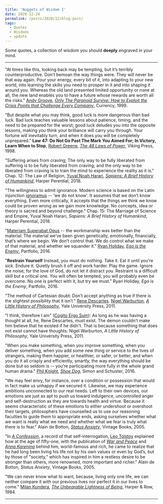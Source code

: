```yaml
---
title: 'Nuggets of Wisdom I'
date: 2020-12-24
permalink: /posts/2020/12/blog-post/
tags:
  - Quotes
  - Wisdoms
  - update
---
```


Some quotes, a collection of wisdom you should **deeply** engraved in your mind.

------

"At times like this, looking back may be tempting, but it’s terribly counterproductive. Don’t bemoan the way things were. They will never be that way again. Pour your energy, every bit of it, into adapting to your new world, into learning the skills you need to prosper in it and into shaping it around you. Whereas the old land presented limited opportunity or none at all, the new land enables you to have a future whose rewards are worth all the risks." [Andy Groove](https://en.wikipedia.org/wiki/Andrew_Grove), [*Only The Paranoid Survive: How to Exploit the Crisis Points that Challenge Every Company*](https://www.penguinrandomhouse.com/books/72469/only-the-paranoid-survive-by-andrew-grove/), Currency, 1999.

"But despite what you may think, good luck is more dangerous than bad luck. Bad luck teaches valuable lessons about patience, timing, and the need to be prepared for the worst; good luck deludes you into the opposite lessons, making you think your brilliance will carry you through. Your fortune will inevitably turn, and when it does you will be completely unprepared." **Law 47: Do Not Go Past The Mark You Aimed For; In Victory, Learn When to Stop**, [Robert Greene](https://powerseductionandwar.com/), [*The 48 Laws of Power*](https://en.wikipedia.org/wiki/The_48_Laws_of_Power), Viking Press, 1998.

"Suffering arises from craving; The only way to be fully liberated from suffering is to be fully liberated from craving; and the only way to be liberated from craving is to train the mind to experience the reality as it is." Chap. 12: The Law of Religion, [Yuval Noah Harari](https://www.ynharari.com/), [*Sapiens: A Brief History of Humankind*](https://www.ynharari.com/book/sapiens-2/), Harper Perential, 2018.

"The willingness to admit ignorance. Modern science is based on the Latin injunction [ignoramus](https://en.wikipedia.org/wiki/Ignoramus_et_ignorabimus) -- 'we do not know'. It assumes that we don’t know everything. Even more critically, it accepts that the things we think we know could be proven wrong as we gain more knowledge. No concepts, idea or theory is sacred and beyond challenge." Chap. 15: The Marriage of Science and Empire, Yuval Noah Harari, *Sapiens: A Brief History of Humankind*, Harper Perential, 2018.

"[Materiam Superabat Opus](https://classicalstudies.org/annual-meeting/152/abstract/materiam-superabat-opus-raw-materiality-ovid%E2%80%99s-phaethon-episode-met-21) -- the workmanship was better than the material: The material we’ve been given genetically, emotionally, financially, that’s where we begin. We don’t control that. We do control what we make of that material, and whether we squander it." [Ryan Holiday](https://ryanholiday.net/), [*Ego is the Enemy*](http://egoistheenemy.com/), Partfolio, 2016.

"**Restrain Yourself** Instead, you must do nothing. Take it. Eat it until you’re sick. Endure it. Quietly brush it off and work harder. Play the game. Ignore the noise; for the love of God, do not let it distract you. Restraint is a difficult skill but a critical one. You will often be tempted, you will probably even be overcome. No one is perfect with it, but try we must." Ryan Holiday, *Ego is the Enemy*, Partfolio, 2016. 

"The method of Cartesian doubt: Don’t accept anything as true if there is the slightest possibility that it isn’t." [Rene Descartes](https://plato.stanford.edu/entries/descartes/). [Nigel Warburton](https://en.wikipedia.org/wiki/Nigel_Warburton), [*A Little History of Philosophy*](https://www.barnesandnoble.com/w/little-history-of-philosophy-nigel-warburton/1102122082), Yale University Press, 2011.

"I think, therefore I am" ([Cogito Ergo Sum](https://en.wikipedia.org/wiki/Cogito,_ergo_sum)): As long as he was having a thought at all, he, Rene Descartes, must exist. The demon couldn’t make him believe that he existed if he didn't. That is because something that does not exist cannot have thoughts. Nigel Warburton, *A Little History of Philosophy*, Yale University Press, 2011.

"When you make something, when you improve something, when you deliver something, when you add some new thing or service to the lives of strangers, making them happier, or healthier, or safer, or better, and when you do it all crisply and efficiently, smartly, the way everything should be done but so seldom is -- you’re participating more fully in the whole grand human drama." [Phil Knight](https://en.wikipedia.org/wiki/Phil_Knight), [*Shoe Dog*](https://en.wikipedia.org/wiki/Shoe_Dog), Simon and Schuster, 2016.

"We may feel envy, for instance, over a condition or possession that would in fact make us unhappy if we secured it. Likewise, we may experience ambitions unconnected to our real needs. Left to their own devices, our emotions are just as apt to push us toward indulgence, uncontrolled anger and self-destruction as they are towards health and virtue. Because it seems characteristic of these emotions to either undershoot or overshoot their targets, philosophers have counselled us to use our reasoning faculties to guide them to appropriate ends, asking ourselves whether what we want is really what we need and whether what we fear is truly what there is to fear." Alain de Botton, [*Status Anxiety*](https://www.alaindebotton.com/status/), Vintage Books, 2005.

"In [*A Confession*](https://en.wikipedia.org/wiki/A_Confession), a record of that self-interrogation, [Leo Tolstoy](https://en.wikipedia.org/wiki/Leo_Tolstoy) explained how at the age of fifty-one, with the publication of [*War and Peace*](https://en.wikipedia.org/wiki/War_and_Peace) and [*Anna Karenina*](https://en.wikipedia.org/wiki/Anna_Karenina) behind him, world-famous and rich, he came to realize that he had long been living his life not by his own values or even by God’s, but by those of "society," which has inspired in him a restless desire to be stronger than others, more renowned, more important and richer." Alain de Botton, *Status Anxiety*, Vintage Books, 2005.

"We can never know what to want, because, living only one life, we can neither compare it with our previous lives nor perfect it in our lives to come." [Milan Kundera](https://en.wikipedia.org/wiki/Milan_Kundera), [*The Unbearable Lightness of Being*](https://en.wikipedia.org/wiki/The_Unbearable_Lightness_of_Being), Harper & Row, 1984.

------